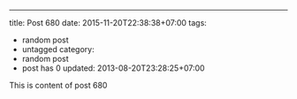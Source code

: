 ---
title: Post 680
date: 2015-11-20T22:38:38+07:00
tags:
  - random post
  - untagged
category:
  - random post
  - post has 0
updated: 2013-08-20T23:28:25+07:00

This is content of post 680